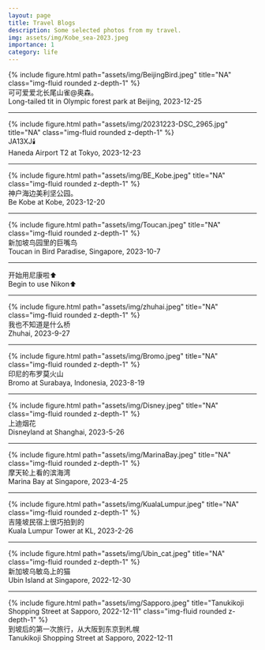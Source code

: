 ```yaml
---
layout: page
title: Travel Blogs
description: Some selected photos from my travel.
img: assets/img/Kobe_sea-2023.jpeg
importance: 1
category: life
---
```



<div class="row">
    <div class="col-sm mt-3 mt-md-0">
        {% include figure.html path="assets/img/BeijingBird.jpeg" title="NA" class="img-fluid rounded z-depth-1" %}
    </div>
</div>
<div class="caption">
    可可爱爱北长尾山雀@奥森。<br>
   Long-tailed tit in Olympic forest park at Beijing, 2023-12-25
</div>

<hr>
<div class="row">
    <div class="col-sm mt-3 mt-md-0">
        {% include figure.html path="assets/img/20231223-DSC_2965.jpg" title="NA" class="img-fluid rounded z-depth-1" %}
    </div>
</div>
<div class="caption">
    JA13XJ🕯️<br>
   Haneda Airport T2 at Tokyo, 2023-12-23
</div>

<hr>

<div class="row">
    <div class="col-sm mt-3 mt-md-0">
        {% include figure.html path="assets/img/BE_Kobe.jpeg" title="NA" class="img-fluid rounded z-depth-1" %}
    </div>
</div>
<div class="caption">
    神户海边美利坚公园。<br>
   Be Kobe at Kobe, 2023-12-20
</div>

<hr>

<div class="row">
    <div class="col-sm mt-3 mt-md-0">
        {% include figure.html path="assets/img/Toucan.jpeg" title="NA" class="img-fluid rounded z-depth-1" %}
    </div>
</div>
<div class="caption">
    新加坡鸟园里的巨嘴鸟<br>
   Toucan in Bird Paradise, Singapore, 2023-10-7
</div>

--------------------
开始用尼康啦⬆️<br>
Begin to use Nikon⬆️

--------------------

<div class="row">
    <div class="col-sm mt-3 mt-md-0">
        {% include figure.html path="assets/img/zhuhai.jpeg" title="NA" class="img-fluid rounded z-depth-1" %}
    </div>
</div>
<div class="caption">
    我也不知道是什么桥<br>
   Zhuhai, 2023-9-27
</div>

<hr>
<div class="row">
    <div class="col-sm mt-3 mt-md-0">
        {% include figure.html path="assets/img/Bromo.jpeg" title="NA" class="img-fluid rounded z-depth-1" %}
    </div>
</div>
<div class="caption">
    印尼的布罗莫火山<br>
    Bromo at Surabaya, Indonesia, 2023-8-19
</div>

<hr>
<div class="row">
    <div class="col-sm mt-3 mt-md-0">
        {% include figure.html path="assets/img/Disney.jpeg" title="NA" class="img-fluid rounded z-depth-1" %}
    </div>
</div>
<div class="caption">
    上迪烟花<br>
    Disneyland at Shanghai, 2023-5-26
</div>

<hr>
<div class="row">
    <div class="col-sm mt-3 mt-md-0">
        {% include figure.html path="assets/img/MarinaBay.jpeg" title="NA" class="img-fluid rounded z-depth-1" %}
    </div>
</div>
<div class="caption">
    摩天轮上看的滨海湾<br>
    Marina Bay at Singapore, 2023-4-25
</div>

<hr>

<div class="row">
    <div class="col-sm mt-3 mt-md-0">
        {% include figure.html path="assets/img/KualaLumpur.jpeg" title="NA" class="img-fluid rounded z-depth-1" %}
    </div>
</div>
<div class="caption">
    吉隆坡民宿上很巧拍到的<br>
    Kuala Lumpur Tower at KL, 2023-2-26
</div>

<hr>

<div class="row">
    <div class="col-sm mt-3 mt-md-0">
        {% include figure.html path="assets/img/Ubin_cat.jpeg" title="NA" class="img-fluid rounded z-depth-1" %}
    </div>
</div>
<div class="caption">
    新加坡乌敏岛上的猫<br>
    Ubin Island at Singapore, 2022-12-30
</div>

<hr>
<div class="row">
    <div class="col-sm mt-3 mt-md-0">
        {% include figure.html path="assets/img/Sapporo.jpeg" title="Tanukikoji Shopping Street at Sapporo, 2022-12-11" class="img-fluid rounded z-depth-1" %}
    </div>
</div>
<div class="caption">
    到坡后的第一次旅行，从大阪到东京到札幌<br>
    Tanukikoji Shopping Street at Sapporo, 2022-12-11
</div>


